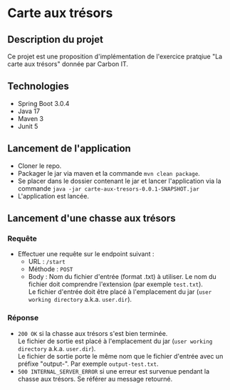 # Carte aux trésors
## Description du projet
Ce projet est une proposition d'implémentation de l'exercice pratqiue "La carte aux trésors" donnée par Carbon IT.

## Technologies
- Spring Boot 3.0.4
- Java 17
- Maven 3
- Junit 5

## Lancement de l'application
- Cloner le repo.
- Packager le jar via maven et la commande `mvn clean package`.
- Se placer dans le dossier contenant le jar et lancer l'application via la commande 
`java -jar carte-aux-tresors-0.0.1-SNAPSHOT.jar`
- L'application est lancée.

## Lancement d'une chasse aux trésors
### Requête
- Effectuer une requête sur le endpoint suivant :
  - URL : `/start`
  - Méthode : `POST`
  - Body : Nom du fichier d'entrée (format .txt) à utiliser. Le nom du fichier doit comprendre l'extension 
  (par exemple `test.txt`).  
  Le fichier d'entrée doit être placé à l'emplacement du jar (`user working directory` a.k.a. `user.dir`).

### Réponse
- `200 OK` si la chasse aux trésors s'est bien terminée.  
Le fichier de sortie est placé à l'emplacement du jar (`user working directory` a.k.a. `user.dir`).  
Le fichier de sortie porte le même nom que le fichier d'entrée avec un préfixe "output-". Par exemple `output-test.txt`.
- `500 INTERNAL_SERVER_ERROR` si une erreur est survenue pendant la chasse aux trésors. Se référer au message retourné.